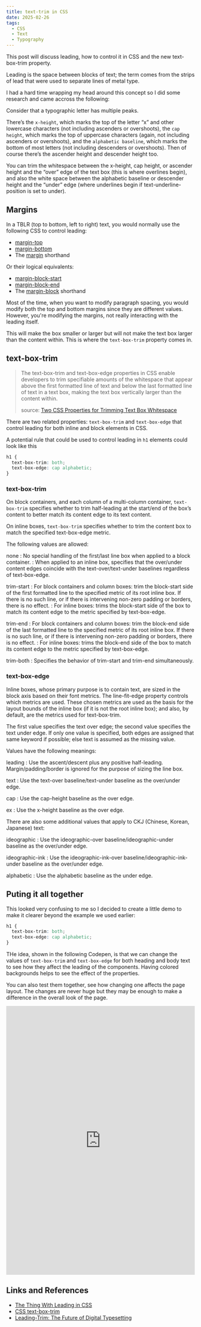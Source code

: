 ```yaml
---
title: text-trim in CSS
date: 2025-02-26
tags:
  - CSS
  - Text
  - Typography
---
```


This post will discuss leading, how to control it in CSS and the new text-box-trim property.

Leading is the space between blocks of text; the term comes from the strips of lead that were used to separate lines of metal type.

I had a hard time wrapping my head around this concept so I did some research and came accross the following:

Consider that a typographic letter has multiple peaks.

There’s the `x-height`, which marks the top of the letter “x” and other lowercase characters (not including ascenders or overshoots), the `cap height`, which marks the top of uppercase characters (again, not including ascenders or overshoots), and the `alphabetic baseline`, which marks the bottom of most letters (not including descenders or overshoots). Then of course there’s the ascender height and descender height too.

You can trim the whitespace between the x-height, cap height, or ascender height and the “over” edge of the text box (this is where overlines begin), and also the white space between the alphabetic baseline or descender height and the “under” edge (where underlines begin if text-underline-position is set to under).

## Margins

In a TBLR (top to bottom, left to right) text, you would normally use the following CSS to control leading:

* [margin-top](https://developer.mozilla.org/en-US/docs/Web/CSS/margin-top)
* [margin-bottom](https://developer.mozilla.org/en-US/docs/Web/CSS/margin-bottom)
* The [margin](https://developer.mozilla.org/en-US/docs/Web/CSS/margin) shorthand

Or their logical equivalents:

* [margin-block-start](https://developer.mozilla.org/en-US/docs/Web/CSS/margin-block-start)
* [margin-block-end](https://developer.mozilla.org/en-US/docs/Web/CSS/margin-block-end)
* The [margin-block](https://developer.mozilla.org/en-US/docs/Web/CSS/margin-block) shorthand

Most of the time, when you want to modify paragraph spacing, you would modify both the top and bottom margins since they are different values. However, you're modifying the margins, not really interacting with the leading itself.

This will make the box smaller or larger but will not make the text box larger than the content within. This is where the `text-box-trim` property comes in.

## text-box-trim

> The text-box-trim and text-box-edge properties in CSS enable developers to trim specifiable amounts of the whitespace that appear above the first formatted line of text and below the last formatted line of text in a text box, making the text box vertically larger than the content within.
>
> source: [Two CSS Properties for Trimming Text Box Whitespace](https://css-tricks.com/two-css-properties-for-trimming-text-box-whitespace/)


There are two related properties: `text-box-trim` and `text-box-edge` that control leading for both inline and block elements in CSS.

A potential rule that could be used to control leading in `h1` elements could look like this

```css
h1 {
  text-box-trim: both;
  text-box-edge: cap alphabetic;
}
```

### text-box-trim

On block containers, and each column of a multi-column container, `text-box-trim` specifies whether to trim half-leading at the start/end of the box’s content to better match its content edge to its text content.

On inline boxes, `text-box-trim` specifies whether to trim the content box to match the specified text-box-edge metric.

The following values are allowed:

none
: No special handling of the first/last line box when applied to a block container.
: When applied to an inline box, specifies that the over/under content edges coincide with the text-over/text-under baselines regardless of text-box-edge.

trim-start
: For block containers and column boxes: trim the block-start side of the first formatted line to the specified metric of its root inline box. If there is no such line, or if there is intervening non-zero padding or borders, there is no effect.
: For inline boxes: trims the block-start side of the box to match its content edge to the metric specified by text-box-edge.

trim-end
: For block containers and column boxes: trim the block-end side of the last formatted line to the specified metric of its root inline box. If there is no such line, or if there is intervening non-zero padding or borders, there is no effect.
: For inline boxes: trims the block-end side of the box to match its content edge to the metric specified by text-box-edge.

trim-both
: Specifies the behavior of trim-start and trim-end simultaneously.

### text-box-edge

Inline boxes, whose primary purpose is to contain text, are sized in the block axis based on their font metrics. The line-fit-edge property controls which metrics are used. These chosen metrics are used as the basis for the layout bounds of the inline box (if it is not the root inline box); and also, by default, are the metrics used for text-box-trim.

The first value specifies the text over edge; the second value specifies the text under edge. If only one value is specified, both edges are assigned that same keyword if possible; else text is assumed as the missing value.

Values have the following meanings:

leading
: Use the ascent/descent plus any positive half-leading. Margin/padding/border is ignored for the purpose of sizing the line box.

text
: Use the text-over baseline/text-under baseline as the over/under edge.

cap
: Use the cap-height baseline as the over edge.

ex
: Use the x-height baseline as the over edge.

There are also some additional values that apply to CKJ (Chinese, Korean, Japanese) text:

ideographic
: Use the ideographic-over baseline/ideographic-under baseline as the over/under edge.

ideographic-ink
: Use the ideographic-ink-over baseline/ideographic-ink-under baseline as the over/under edge.

alphabetic
: Use the alphabetic baseline as the under edge.

## Puting it all together

This looked very confusing to me so I decided to create a little demo to make it clearer beyond the example we used earlier:

```css
h1 {
  text-box-trim: both;
  text-box-edge: cap alphabetic;
}
```

THe idea, shown in the following Codepen, is that we can change the values of `text-box-trim` and `text-box-edge` for both heading and body text to see how they affect the leading of the components. Having colored backgrounds helps to see the effect of the properties.

You can also test them together, see how changing one affects the page layout. The changes are never huge but they may be enough to make a difference in the overall look of the page.

<iframe height="718" style="width: 100%;" scrolling="no" title="Playing with text-box-trim" src="https://codepen.io/caraya/embed/WbNvYWP?default-tab=result" frameborder="no" loading="lazy" allowtransparency="true" allowfullscreen="true">
  See the Pen <a href="https://codepen.io/caraya/pen/WbNvYWP">
  Playing with text-box-trim</a> by Carlos Araya (<a href="https://codepen.io/caraya">@caraya</a>)
  on <a href="https://codepen.io">CodePen</a>.
</iframe>

## Links and References

* [The Thing With Lead­ing in CSS](https://matthiasott.com/notes/the-thing-with-leading-in-css)
* [CSS text-box-trim](https://developer.chrome.com/blog/css-text-box-trim)
* [Leading-Trim: The Future of Digital Typesetting](https://medium.com/microsoft-design/leading-trim-the-future-of-digital-typesetting-d082d84b202)

